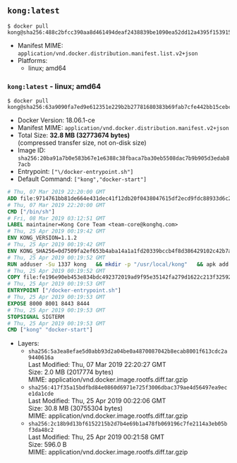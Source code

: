 ## `kong:latest`

```console
$ docker pull kong@sha256:488c2bfcc390aa8d461494deaf2438839be1090ea52dd12a4395f15391529463
```

-	Manifest MIME: `application/vnd.docker.distribution.manifest.list.v2+json`
-	Platforms:
	-	linux; amd64

### `kong:latest` - linux; amd64

```console
$ docker pull kong@sha256:63a9090fa7ed9e612351e229b2b27781680383b69fab7cfe442bb15cebcabb73
```

-	Docker Version: 18.06.1-ce
-	Manifest MIME: `application/vnd.docker.distribution.manifest.v2+json`
-	Total Size: **32.8 MB (32773674 bytes)**  
	(compressed transfer size, not on-disk size)
-	Image ID: `sha256:20ba91a7b0e583b67e1e6388c38fbaca7ba30eb5508dac7b9b905d3edab87acb`
-	Entrypoint: `["\/docker-entrypoint.sh"]`
-	Default Command: `["kong","docker-start"]`

```dockerfile
# Thu, 07 Mar 2019 22:20:00 GMT
ADD file:9714761bb81de664e431dec41f12db20f0438047615df2ecd9fdc88933d6c20f in / 
# Thu, 07 Mar 2019 22:20:00 GMT
CMD ["/bin/sh"]
# Fri, 08 Mar 2019 03:12:51 GMT
LABEL maintainer=Kong Core Team <team-core@konghq.com>
# Thu, 25 Apr 2019 00:19:42 GMT
ENV KONG_VERSION=1.1.2
# Thu, 25 Apr 2019 00:19:42 GMT
ENV KONG_SHA256=0d7509fa2ef653b4aba14a1a1fd20339bccb4f8d386429102c42b7af6d8b6bdb
# Thu, 25 Apr 2019 00:19:52 GMT
RUN adduser -Su 1337 kong 	&& mkdir -p "/usr/local/kong" 	&& apk add --no-cache --virtual .build-deps wget tar ca-certificates 	&& apk add --no-cache libgcc openssl pcre perl tzdata curl libcap su-exec 	&& wget -O kong.tar.gz "https://bintray.com/kong/kong-alpine-tar/download_file?file_path=kong-$KONG_VERSION.apk.tar.gz" 	&& echo "$KONG_SHA256 *kong.tar.gz" | sha256sum -c - 	&& tar -xzf kong.tar.gz -C /tmp 	&& rm -f kong.tar.gz 	&& cp -R /tmp/usr / 	&& rm -rf /tmp/usr 	&& cp -R /tmp/etc / 	&& rm -rf /tmp/etc 	&& apk del .build-deps 	&& chown -R kong:0 /usr/local/kong 	&& chmod -R g=u /usr/local/kong
# Thu, 25 Apr 2019 00:19:52 GMT
COPY file:fe196e90eb453e834bdc492372019ad9f95e35142fa279d1622c213f32592fe9 in /docker-entrypoint.sh 
# Thu, 25 Apr 2019 00:19:53 GMT
ENTRYPOINT ["/docker-entrypoint.sh"]
# Thu, 25 Apr 2019 00:19:53 GMT
EXPOSE 8000 8001 8443 8444
# Thu, 25 Apr 2019 00:19:53 GMT
STOPSIGNAL SIGTERM
# Thu, 25 Apr 2019 00:19:53 GMT
CMD ["kong" "docker-start"]
```

-	Layers:
	-	`sha256:5a3ea8efae5d0abb93d2a04be0a4870087042b8ecab8001f613cdc2a9440616a`  
		Last Modified: Thu, 07 Mar 2019 22:20:27 GMT  
		Size: 2.0 MB (2017774 bytes)  
		MIME: application/vnd.docker.image.rootfs.diff.tar.gzip
	-	`sha256:417f35a15bdfbd84e0860d6971e725f3006dbac379ae4d56497ea9ece1da1cde`  
		Last Modified: Thu, 25 Apr 2019 00:22:06 GMT  
		Size: 30.8 MB (30755304 bytes)  
		MIME: application/vnd.docker.image.rootfs.diff.tar.gzip
	-	`sha256:2c18b9d13bf6152215b2d7b4e69b1a478fb069196c7fe2114a3eb05bf3da48c2`  
		Last Modified: Thu, 25 Apr 2019 00:21:58 GMT  
		Size: 596.0 B  
		MIME: application/vnd.docker.image.rootfs.diff.tar.gzip

